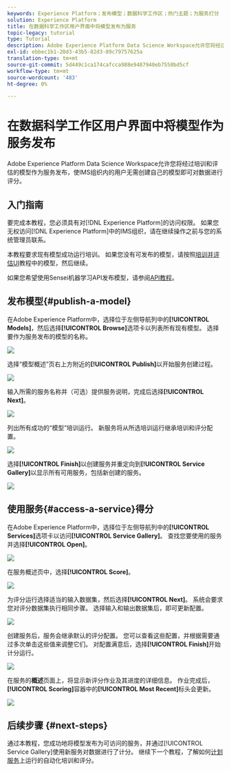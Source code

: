 ```yaml
---
keywords: Experience Platform；发布模型；数据科学工作区；热门主题；为服务打分
solution: Experience Platform
title: 在数据科学工作区用户界面中将模型发布为服务
topic-legacy: tutorial
type: Tutorial
description: Adobe Experience Platform Data Science Workspace允许您将经过培训和评估的模型作为服务发布，使IMS组织内的用户无需创建自己的模型即可对数据进行评分。
exl-id: ebbec1b1-20d3-43b5-82d3-89c79757625a
translation-type: tm+mt
source-git-commit: 5d449c1ca174cafcca988e9487940eb7550bd5cf
workflow-type: tm+mt
source-wordcount: '483'
ht-degree: 0%

---
```


# 在数据科学工作区用户界面中将模型作为服务发布

Adobe Experience Platform Data Science Workspace允许您将经过培训和评估的模型作为服务发布，使IMS组织内的用户无需创建自己的模型即可对数据进行评分。

## 入门指南

要完成本教程，您必须具有对[!DNL Experience Platform]的访问权限。 如果您无权访问[!DNL Experience Platform]中的IMS组织，请在继续操作之前与您的系统管理员联系。

本教程要求现有模型成功运行培训。 如果您没有可发布的模型，请按照[培训并评估UI](./train-evaluate-model-ui.md)教程中的模型，然后继续。

如果您希望使用Sensei机器学习API发布模型，请参阅[API教程](./publish-model-service-api.md)。

## 发布模型{#publish-a-model}

在Adobe Experience Platform中，选择位于左侧导航列中的&#x200B;**[!UICONTROL Models]**，然后选择&#x200B;**[!UICONTROL Browse]**&#x200B;选项卡以列表所有现有模型。 选择要作为服务发布的模型的名称。

![](../images/models-recipes/publish-model/browse_model.png)

选择“模型概述”页右上方附近的&#x200B;**[!UICONTROL Publish]**&#x200B;以开始服务创建过程。

![](../images/models-recipes/publish-model/view_training.png)

输入所需的服务名称并（可选）提供服务说明，完成后选择&#x200B;**[!UICONTROL Next]**。

![](../images/models-recipes/publish-model/configure_training.png)

列出所有成功的“模型”培训运行。 新服务将从所选培训运行继承培训和评分配置。

![](../images/models-recipes/publish-model/select_training_run.png)

选择&#x200B;**[!UICONTROL Finish]**&#x200B;以创建服务并重定向到&#x200B;**[!UICONTROL Service Gallery]**&#x200B;以显示所有可用服务，包括新创建的服务。

![](../images/models-recipes/publish-model/service_gallery.png)

## 使用服务{#access-a-service}得分

在Adobe Experience Platform中，选择位于左侧导航列中的&#x200B;**[!UICONTROL Services]**&#x200B;选项卡以访问&#x200B;**[!UICONTROL Service Gallery]**。 查找您要使用的服务并选择&#x200B;**[!UICONTROL Open]**。

![](../images/models-recipes/publish-model/open_service.png)

在服务概述页中，选择&#x200B;**[!UICONTROL Score]**。

![](../images/models-recipes/publish-model/score_service.png)

为评分运行选择适当的输入数据集，然后选择&#x200B;**[!UICONTROL Next]**。 系统会要求您对评分数据集执行相同步骤。 选择输入和输出数据集后，即可更新配置。

![](../images/models-recipes/publish-model/select_datasets.png)

创建服务后，服务会继承默认的评分配置。 您可以查看这些配置，并根据需要通过多次单击这些值来调整它们。 对配置满意后，选择&#x200B;**[!UICONTROL Finish]**&#x200B;开始计分运行。

![](../images/models-recipes/publish-model/scoring_configs.png)

在服务的&#x200B;**概述**&#x200B;页面上，将显示新评分作业及其进度的详细信息。 作业完成后，**[!UICONTROL Scoring]**&#x200B;容器中的&#x200B;**[!UICONTROL Most Recent]**&#x200B;标头会更新。

![](../images/models-recipes/publish-model/pending_scoring.png)

## 后续步骤 {#next-steps}

通过本教程，您成功地将模型发布为可访问的服务，并通过[!UICONTROL Service Gallery]使用新服务对数据进行了计分。 继续下一个教程，了解如何[计划服务](./schedule-models-ui.md)上运行的自动化培训和评分。
